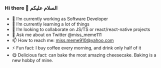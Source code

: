 ### Hi there 👋 السلام عليكم

- 🔭 I’m currently working as Software Developer
- 🌱 I’m currently learning a lot of things
- 👯 I’m looking to collaborate on JS/TS or react/react-native projects
- 💬 Ask me about on Twitter @miss_meme111
- 📫 How to reach me:  miss.meme910@yahoo.com 
- ⚡ Fun fact: I buy coffee every morning, and drink only half of it
- 😋 Delicious fact: can bake the most amazing cheesecake. Baking is a new hobby of mine.
 

